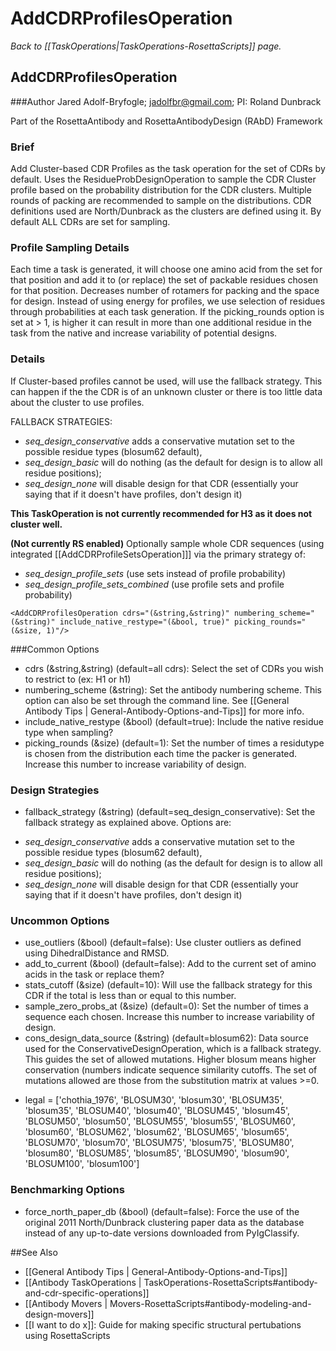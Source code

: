 # AddCDRProfilesOperation
*Back to [[TaskOperations|TaskOperations-RosettaScripts]] page.*
## AddCDRProfilesOperation

###Author
Jared Adolf-Bryfogle; jadolfbr@gmail.com; 
PI: Roland Dunbrack

Part of the RosettaAntibody and RosettaAntibodyDesign (RAbD) Framework

### Brief
Add Cluster-based CDR Profiles as the task operation for the set of CDRs by default.
Uses the ResidueProbDesignOperation to sample the CDR Cluster profile based on the probability distribution for the CDR clusters.  Multiple rounds of packing are recommended to sample on the distributions.
CDR definitions used are North/Dunbrack as the clusters are defined using it.  By default ALL CDRs are set for sampling.

### Profile Sampling Details 

Each time a task is generated, it will choose one amino acid from the set for that position and add it to (or replace)  the set of packable residues chosen for that position. Decreases number of rotamers for packing and the space for design.  Instead of using energy for profiles, we use selection of residues through probabilities at each task generation.  If the picking_rounds option is set at > 1, is higher it can result in more than one additional residue in the task from the native and increase variability of potential designs.

### Details 

If Cluster-based profiles cannot be used, will use the fallback strategy.
This can happen if the the CDR is of an unknown cluster or there is too little data
about the cluster to use profiles.

FALLBACK STRATEGIES:
*   _seq_design_conservative_ adds a conservative mutation set to the possible residue types (blosum62 default),
*   _seq_design_basic_ will do nothing (as the default for design is to allow all residue positions);
*   _seq_design_none_ will disable design for that CDR (essentially your saying that if it doesn't have profiles, don't design it)

**This TaskOperation is not currently recommended for H3 as it does not cluster well.**

**(Not currently RS enabled)** Optionally sample whole CDR sequences (using integrated [[AddCDRProfileSetsOperation]]] via the primary strategy of:
*   _seq_design_profile_sets_ (use sets instead of profile probability)
*   _seq_design_profile_sets_combined_ (use profile sets and profile probability)


```
<AddCDRProfilesOperation cdrs="(&string,&string)" numbering_scheme="(&string)" include_native_restype="(&bool, true)" picking_rounds="(&size, 1)"/>
```


###Common Options 

-   cdrs (&string,&string) (default=all cdrs):  Select the set of CDRs you wish to restrict to (ex: H1 or h1)
-   numbering_scheme (&string):  Set the antibody numbering scheme.  This option can also be set through the command line.  See [[General Antibody Tips | General-Antibody-Options-and-Tips]] for more info.
-   include_native_restype (&bool) (default=true):  Include the native residue type when sampling? 
-   picking_rounds (&size) (default=1): Set the number of times a residutype is chosen from the distribution each time the packer is generated.  Increase this number to increase variability of design.
 
### Design Strategies

-   fallback_strategy (&string) (default=seq_design_conservative): Set the fallback strategy as explained above.  Options are: 
 *   _seq_design_conservative_ adds a conservative mutation set to the possible residue types (blosum62 default),
 *   _seq_design_basic_ will do nothing (as the default for design is to allow all residue positions);
 *   _seq_design_none_ will disable design for that CDR (essentially your saying that if it doesn't have profiles, don't design it)

### Uncommon Options
-   use_outliers (&bool) (default=false): Use cluster outliers as defined using DihedralDistance and RMSD.
-   add_to_current (&bool) (default=false): Add to the current set of amino acids in the task or replace them?
-   stats_cutoff (&size) (default=10): Will use the fallback strategy for this CDR if the total is less than or equal to this number.
-   sample_zero_probs_at (&size) (default=0): Set the number of times a sequence each chosen.  Increase this number to increase variability of design.
-   cons_design_data_source (&string) (default=blosum62):  Data source used for the ConservativeDesignOperation, which is a fallback strategy.  This guides the set of allowed mutations.  Higher blosum means higher conservation (numbers indicate sequence similarity cutoffs.  The set of mutations allowed are those from the substitution matrix at values >=0.  
 *   legal = ['chothia_1976', 'BLOSUM30', 'blosum30', 'BLOSUM35', 'blosum35', 'BLOSUM40', 'blosum40', 'BLOSUM45', 'blosum45', 'BLOSUM50', 'blosum50', 'BLOSUM55', 'blosum55', 'BLOSUM60', 'blosum60', 'BLOSUM62', 'blosum62', 'BLOSUM65', 'blosum65', 'BLOSUM70', 'blosum70', 'BLOSUM75', 'blosum75', 'BLOSUM80', 'blosum80', 'BLOSUM85', 'blosum85', 'BLOSUM90', 'blosum90', 'BLOSUM100', 'blosum100']

### Benchmarking Options
-   force_north_paper_db (&bool) (default=false): Force the use of the original 2011 North/Dunbrack clustering paper data as the database instead of any up-to-date versions downloaded from PyIgClassify. 

##See Also

* [[General Antibody Tips | General-Antibody-Options-and-Tips]]
* [[Antibody TaskOperations | TaskOperations-RosettaScripts#antibody-and-cdr-specific-operations]]
* [[Antibody Movers | Movers-RosettaScripts#antibody-modeling-and-design-movers]]
* [[I want to do x]]: Guide for making specific structural pertubations using RosettaScripts